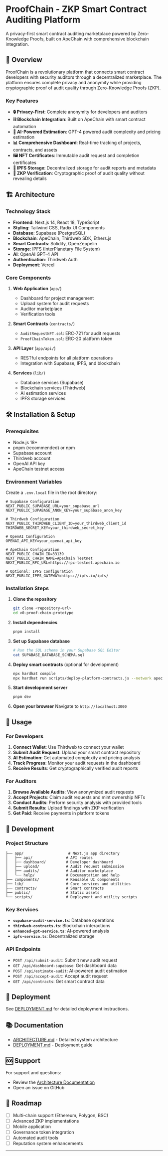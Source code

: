 # ProofChain - ZKP Smart Contract Auditing Platform

A privacy-first smart contract auditing marketplace powered by Zero-Knowledge Proofs, built on ApeChain with comprehensive blockchain integration.

## 🚀 Overview

ProofChain is a revolutionary platform that connects smart contract developers with security auditors through a decentralized marketplace. The platform ensures complete privacy and anonymity while providing cryptographic proof of audit quality through Zero-Knowledge Proofs (ZKP).

### Key Features

- **🔒 Privacy-First**: Complete anonymity for developers and auditors
- **⛓️ Blockchain Integration**: Built on ApeChain with smart contract automation
- **🎯 AI-Powered Estimation**: GPT-4 powered audit complexity and pricing estimation
- **📊 Comprehensive Dashboard**: Real-time tracking of projects, contracts, and assets
- **🖼️ NFT Certificates**: Immutable audit request and completion certificates
- **💾 IPFS Storage**: Decentralized storage for audit reports and metadata
- **🔐 ZKP Verification**: Cryptographic proof of audit quality without revealing details

## 🏗️ Architecture

### Technology Stack

- **Frontend**: Next.js 14, React 18, TypeScript
- **Styling**: Tailwind CSS, Radix UI Components
- **Database**: Supabase (PostgreSQL)
- **Blockchain**: ApeChain, Thirdweb SDK, Ethers.js
- **Smart Contracts**: Solidity, OpenZeppelin
- **Storage**: IPFS (InterPlanetary File System)
- **AI**: OpenAI GPT-4 API
- **Authentication**: Thirdweb Auth
- **Deployment**: Vercel

### Core Components

1. **Web Application** (`app/`)
   - Dashboard for project management
   - Upload system for audit requests
   - Auditor marketplace
   - Verification tools

2. **Smart Contracts** (`contracts/`)
   - `AuditRequestNFT.sol`: ERC-721 for audit requests
   - `ProofChainToken.sol`: ERC-20 platform token

3. **API Layer** (`app/api/`)
   - RESTful endpoints for all platform operations
   - Integration with Supabase, IPFS, and blockchain

4. **Services** (`lib/`)
   - Database services (Supabase)
   - Blockchain services (Thirdweb)
   - AI estimation services
   - IPFS storage services

## 🛠️ Installation & Setup

### Prerequisites

- Node.js 18+ 
- pnpm (recommended) or npm
- Supabase account
- Thirdweb account
- OpenAI API key
- ApeChain testnet access

### Environment Variables

Create a `.env.local` file in the root directory:

```env
# Supabase Configuration
NEXT_PUBLIC_SUPABASE_URL=your_supabase_url
NEXT_PUBLIC_SUPABASE_ANON_KEY=your_supabase_anon_key

# Thirdweb Configuration
NEXT_PUBLIC_THIRDWEB_CLIENT_ID=your_thirdweb_client_id
THIRDWEB_SECRET_KEY=your_thirdweb_secret_key

# OpenAI Configuration
OPENAI_API_KEY=your_openai_api_key

# ApeChain Configuration
NEXT_PUBLIC_CHAIN_ID=33139
NEXT_PUBLIC_CHAIN_NAME=ApeChain Testnet
NEXT_PUBLIC_RPC_URL=https://rpc-testnet.apechain.io

# Optional: IPFS Configuration
NEXT_PUBLIC_IPFS_GATEWAY=https://ipfs.io/ipfs/
```

### Installation Steps

1. **Clone the repository**
   ```bash
   git clone <repository-url>
   cd v0-proof-chain-prototype
   ```

2. **Install dependencies**
   ```bash
   pnpm install
   ```

3. **Set up Supabase database**
   ```bash
   # Run the SQL schema in your Supabase SQL Editor
   cat SUPABASE_DATABASE_SCHEMA.sql
   ```

4. **Deploy smart contracts** (optional for development)
   ```bash
   npx hardhat compile
   npx hardhat run scripts/deploy-platform-contracts.js --network apechain-testnet
   ```

5. **Start development server**
   ```bash
   pnpm dev
   ```

6. **Open your browser**
   Navigate to `http://localhost:3000`

## 📱 Usage

### For Developers

1. **Connect Wallet**: Use Thirdweb to connect your wallet
2. **Submit Audit Request**: Upload your smart contract repository
3. **AI Estimation**: Get automated complexity and pricing analysis
4. **Track Progress**: Monitor your audit requests in the dashboard
5. **Receive Results**: Get cryptographically verified audit reports

### For Auditors

1. **Browse Available Audits**: View anonymized audit requests
2. **Accept Projects**: Claim audit requests and mint ownership NFTs
3. **Conduct Audits**: Perform security analysis with provided tools
4. **Submit Results**: Upload findings with ZKP verification
5. **Get Paid**: Receive payments in platform tokens

## 🔧 Development

### Project Structure

```
├── app/                    # Next.js app directory
│   ├── api/               # API routes
│   ├── dashboard/         # Developer dashboard
│   ├── upload/            # Audit request submission
│   ├── audits/            # Auditor marketplace
│   └── help/              # Documentation and help
├── components/            # Reusable UI components
├── lib/                   # Core services and utilities
├── contracts/             # Smart contracts
├── public/                # Static assets
└── scripts/               # Deployment and utility scripts
```

### Key Services

- **`supabase-audit-service.ts`**: Database operations
- **`thirdweb-contracts.ts`**: Blockchain interactions
- **`enhanced-gpt-service.ts`**: AI-powered analysis
- **`ipfs-service.ts`**: Decentralized storage

### API Endpoints

- `POST /api/submit-audit`: Submit new audit request
- `GET /api/dashboard-supabase`: Get dashboard data
- `POST /api/estimate-audit`: AI-powered audit estimation
- `POST /api/accept-audit`: Accept audit request
- `GET /api/contracts`: Get smart contract data

## 🚀 Deployment

See [DEPLOYMENT.md](./DEPLOYMENT.md) for detailed deployment instructions.

## 📚 Documentation

- [ARCHITECTURE.md](./ARCHITECTURE.md) - Detailed system architecture
- [DEPLOYMENT.md](./DEPLOYMENT.md) - Deployment guide


## 🆘 Support

For support and questions:
- Review the [Architecture Documentation](./ARCHITECTURE.md)
- Open an issue on GitHub

## 🔮 Roadmap

- [ ] Multi-chain support (Ethereum, Polygon, BSC)
- [ ] Advanced ZKP implementations
- [ ] Mobile application
- [ ] Governance token integration
- [ ] Automated audit tools
- [ ] Reputation system enhancements

---

